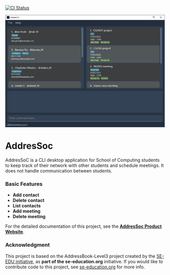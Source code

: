 [![CI Status](https://github.com/AY2122S2-CS2103T-W12-3/tp/actions/workflows/gradle.yml/badge.svg)](https://github.com/AY2122S2-CS2103T-W12-3/tp/actions/workflows/gradle.yml)

![Ui](docs/images/Ui.png)

# AddresSoc

AddresSoC is a CLI desktop application for School of Computing students to keep track of their network with other students and schedule meetings. It does not handle communication between students.

### Basic Features

  * **Add contact**
  * **Delete contact**
  * **List contacts**
  * **Add meeting**
  * **Delete meeting**

For the detailed documentation of this project, see the **[AddresSoc Product Website](https://ay2122s2-cs2103t-w12-3.github.io/tp/)**. 

### Acknowledgment

This project is based on the AddressBook-Level3 project created by the [SE-EDU initiative](https://se-education.org), 
as **part of the se-education.org** initiative. 
If you would like to contribute code to this project, see [se-education.org](https://se-education.org#https://se-education.org/#contributing) for more info.
